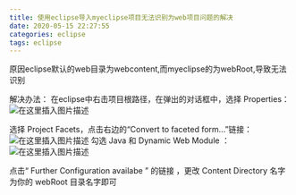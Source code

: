 ```yaml
---
title: 使用eclipse导入myeclipse项目无法识别为web项目问题的解决
date: 2020-05-15 22:27:55 
categories: eclipse
tags: eclipse
---
```


原因eclipse默认的web目录为webcontent,而myeclipse的为webRoot,导致无法识别

<!--more-->

解决办法：
在eclipse中右击项目根路径，在弹出的对话框中，选择 Properties：![在这里插入图片描述](https://img-blog.csdnimg.cn/2020051522170285.png?x-oss-process=image/watermark,type_ZmFuZ3poZW5naGVpdGk,shadow_10,text_aHR0cHM6Ly9ibG9nLmNzZG4ubmV0L3FxXzQxODg0OTcy,size_16,color_FFFFFF,t_70)

选择 Project Facets，点击右边的“Convert to faceted form...”链接：
![在这里插入图片描述](https://img-blog.csdnimg.cn/20200515222409927.png?x-oss-process=image/watermark,type_ZmFuZ3poZW5naGVpdGk,shadow_10,text_aHR0cHM6Ly9ibG9nLmNzZG4ubmV0L3FxXzQxODg0OTcy,size_16,color_FFFFFF,t_70)
勾选 Java 和 Dynamic Web Module ：
![在这里插入图片描述](https://img-blog.csdnimg.cn/20200515222615606.png?x-oss-process=image/watermark,type_ZmFuZ3poZW5naGVpdGk,shadow_10,text_aHR0cHM6Ly9ibG9nLmNzZG4ubmV0L3FxXzQxODg0OTcy,size_16,color_FFFFFF,t_70)

点击“ Further Configuration availabe ” 的链接 ，更改 Content Directory 名字为你的 webRoot 目录名字即可